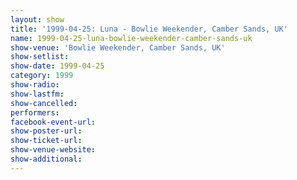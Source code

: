```yaml
---
layout: show
title: '1999-04-25: Luna - Bowlie Weekender, Camber Sands, UK'
name: 1999-04-25-luna-bowlie-weekender-camber-sands-uk
show-venue: 'Bowlie Weekender, Camber Sands, UK'
show-setlist: 
show-date: 1999-04-25
category: 1999
show-radio: 
show-lastfm: 
show-cancelled: 
performers: 
facebook-event-url: 
show-poster-url: 
show-ticket-url: 
show-venue-website: 
show-additional: 
---
```


